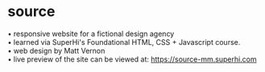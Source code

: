 # source
• responsive website for a fictional design agency <br>
• learned via SuperHi's Foundational HTML, CSS + Javascript course.  <br>
• web design by Matt Vernon   <br>
• live preview of the site can be viewed at: https://source-mm.superhi.com
